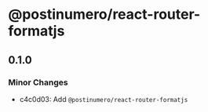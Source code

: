 # @postinumero/react-router-formatjs

## 0.1.0

### Minor Changes

- c4c0d03: Add `@postinumero/react-router-formatjs`

